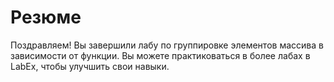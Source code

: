 # Резюме

Поздравляем! Вы завершили лабу по группировке элементов массива в зависимости от функции. Вы можете практиковаться в более лабах в LabEx, чтобы улучшить свои навыки.

